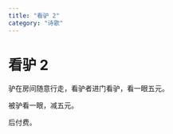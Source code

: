 ```yaml
---
title: "看驴 2"
category: "诗歌"
---
```

# 看驴 2

驴在房间随意行走，看驴者进门看驴，看一眼五元。   
  
被驴看一眼，减五元。   
  
后付费。   
  


